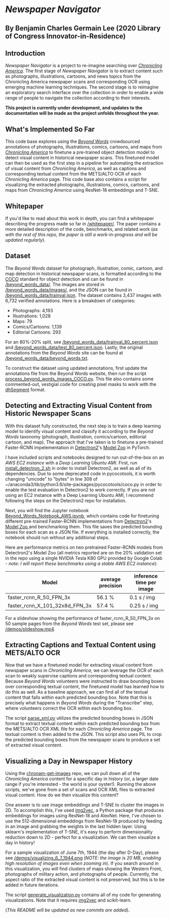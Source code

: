 # *Newspaper Navigator*

## By Benjamin Charles Germain Lee (2020 Library of Congress Innovator-in-Residence)

## Introduction

*Newspaper Navigator* is a project to re-imagine searching over <a href="https://chroniclingamerica.loc.gov/">*Chronicling America*</a>. The first stage of *Newspaper Navigator* is to extract content such as photographs, illustrations, cartoons, and news topics from the Chronicling America newspaper scans and corresponding OCR using emerging machine learning techniques. The second stage is to reimagine an exploratory search interface over the collection in order to enable a wide range of people to navigate the collection according to their interests.

**This project is currently under development, and updates to the documentation will be made as the project unfolds throughout the year.**


## What's Implemented So Far
This code base explores using the <a href="http://beyondwords.labs.loc.gov/#/">*Beyond Words*</a> crowdsourced annotations of photographs, illustrations, comics, cartoons, and maps from <a href="https://chroniclingamerica.loc.gov/">*Chronicling America*</a> to finetune a pre-trained object detection model to detect visual content in historical newspaper scans. This finetuned model can then be used as the first step in a pipeline for automating the extraction of visual content from *Chronicling America*, as well as captions and corresponding textual content from the METS/ALTO OCR of each *Chronicling America* page. This code base also contains a script for visualizing the extracted photographs, illustrations, comics, cartoons, and maps from *Chronicling America* using ResNet-18 embeddings and T-SNE.

## Whitepaper

If you'd like to read about this work in depth, you can find a whitepaper describing the progress made so far in <a href="https://github.com/bcglee/beyond_words/tree/master/whitepaper">/whitepaper/</a>. The paper contains a more detailed description of the code, benchmarks, and related work (*as with the rest of this repo, the paper is still a work-in-progress and will be updated regularly*).

## Dataset

The *Beyond Words* dataset for photograph, illustration, comic, cartoon, and map detection in historical newspaper scans, is formatted according to the <a href="http://cocodataset.org/#format-data">COCO</a> standard for object detection and can be found in <a href="https://github.com/bcglee/beyond_words/tree/master/beyond_words_data">/beyond_words_data/</a>. The images are stored in <a href="https://github.com/bcglee/beyond_words/tree/master/beyond_words_data/images">/beyond_words_data/images/</a>, and the JSON can be found in <a href="https://github.com/bcglee/beyond_words/blob/master/beyond_words_data/trainval.json">/beyond_words_data/trainval.json</a>.   The dataset contains 3,437 images with 6,732 verified annotations.  Here is a breakdown of categories:

* Photographs: 4,193
* Illustrations: 1,028
* Maps: 79
* Comics/Cartoons: 1,139
* Editorial Cartoons: 293


For an 80\%-20\% split, see <a href="https://github.com/bcglee/beyond_words/blob/master/beyond_words_data/trainval_80_percent.json">/beyond_words_data/trainval_80_percent.json</a> and <a href="https://github.com/bcglee/beyond_words/blob/master/beyond_words_data/test_80_percent.json">/beyond_words_data/test_80_percent.json</a>.  Lastly, the original annotations from the *Beyond Words* site can be found at <a href="https://github.com/bcglee/beyond_words/blob/master/beyond_words_data/beyond_words.txt">/beyond_words_data/beyond_words.txt</a>.

To construct the dataset using updated annotations, first update the annotations file from the Beyond Words website, then run the script <a href="https://github.com/bcglee/beyond_words/blob/master/process_beyond_words_images_COCO.py">process_beyond_words_images_COCO.py</a>.  This file also contains some commented-out, vestigial code for creating pixel masks to work with the <a href="https://dhsegment.readthedocs.io/en/latest/start/demo.html">dhSegment</a> format.

## Detecting and Extracting Visual Content from Historic Newspaper Scans

With this dataset fully constructed, the next step is to train a deep learning model to identify visual content and classify it according to the *Beyond Words* taxonomy (photograph, illustration, comics/cartoon, editorial cartoon, and map).  The approach that I've taken is to finetune a pre-trained Faster-RCNN impelementation in <a href="https://github.com/facebookresearch/detectron2">Detectron2</a>'s <a href="https://github.com/facebookresearch/detectron2/blob/master/MODEL_ZOO.md">Model Zoo</a> in PyTorch.  

I have included scripts and notebooks designed to run out-of-the-box on an *AWS EC2 instance* with a *Deep Learning Ubuntu AMI*.  First, run <a href="https://github.com/bcglee/beyond_words/blob/master/install-scripts/install_detectron_2.sh">install_detectron_2.sh</a> in order to install Detectron2, as well as all of its dependencies. Due to some deprecated code in pycocotools, it is worth changing "unicode" to "bytes" in line 308 of ~/anaconda3/lib/python3.6/site-packages/pycocotools/coco.py in order to enable the test evaluation in Detectron2 to work correctly. If you are not using an EC2 instance with a Deep Learning Ubuntu AMI, I recommend following the steps on the Detectron2 repo for installation.

Next, you will find the Jupyter notebook <a href="https://github.com/bcglee/beyond_words/blob/master/notebooks/train_model.ipynb">Beyond_Words_Notebook_AWS.ipynb</a>, which contains code for finetuning different pre-trained Faster-RCNN implementations from <a href="https://github.com/facebookresearch/detectron2">Detectron2</a>'s <a href="https://github.com/facebookresearch/detectron2/blob/master/MODEL_ZOO.md">Model Zoo </a> and benchmarking them. This file saves the predicted bounding boxes for each scan as a JSON file. If everything is installed correctly, the notebook should run without any additional steps.

Here are performance metrics on two pretrained Faster-RCNN models from Detectron2's Model Zoo (all metrics reported are on the 20\% validation set in the repo using a single NVIDIA Tesla K80 GPU provided by Google Colab - *note:  I will report these benchmarks using a stable AWS EC2 instance*):

| Model | average precision | inference time per image |
| ----- | ----------------- | ------------------------ |
|faster\_rcnn\_R\_50\_FPN\_3x | 56.1 \% | 0.1 s / img|
| faster\_rcnn\_X\_101\_32x8d\_FPN\_3x | 57.4 \% | 0.25 s / img |

For a slideshow showing the performance of faster\_rcnn\_R\_50\_FPN\_3x on 50 sample pages from the *Beyond Words* test set, please see <a href="https://github.com/bcglee/beyond_words/blob/master/demos/slideshow.mp4">/demos/slideshow.mp4</a>.

## Extracting Captions and Textual Content using METS/ALTO OCR

Now that we have a finetuned model for extracting visual content from newspaper scans in *Chronicling America*, we can leverage the OCR of each scan to weakly supervise captions and corresponding textual content. Because *Beyond Words* volunteers were instructed to draw bounding boxes over corresponding textual content, the finetuned model has learned how to do this as well.  As a baseline approach, we can find all of the textual content that falls within each predicted bounding box. Note that this is precisely what happens in *Beyond Words* during the "Transcribe" step, where volunteers correct the OCR within each bounding box.  

The script <a href="https://github.com/bcglee/beyond_words/blob/master/parse_xml.py">parse_xml.py</a> utilizes the predicted bounding boxes in JSON format to extract textual content within each predicted bounding box from the METS/ALTO OCR XML file for each *Chronicling America* page.  The textual content is then added to the JSON. This script also uses PIL to crop the predicted bounding boxes from the newspaper scans to produce a set of extracted visual content.

## Visualizing a Day in Newspaper History

Using the <a href="https://github.com/bcglee/chronam-get-images">chronam-get-images</a> repo, we can pull down all of the *Chronicling America* content for a specific day in history (or, a larger date range if you're interested - the world is your oyster!).  Running the above scripts, we've gone from a set of scans and OCR XML files to extracted visual content. How do we then visualize this content?

One answer is to use image embeddings and T-SNE to cluster the images in 2D.  To accomplish this, I've used <a href="https://github.com/christiansafka/img2vec">img2vec</a>, a Python package that produces embeddings for images using ResNet-18 and AlexNet.  Here, I've chosen to use the 512-dimensional embeddings from ResNet-18 produced by feeding in an image and grabbing the weights in the last hidden layer.  Using sklearn's implementation of T-SNE, it's easy to perform dimensionality reduction down to 2D - perfect for a visualization. We can then visualize a day in history!

For a sample visualization of June 7th, 1944 (the day after D-Day), please see <a href="https://github.com/bcglee/beyond_words/blob/master/demos/visualizing_6_7_1944.png">/demos/visualizing_6_7_1944.png</a> (*NOTE: the image is 20 MB, enabling high resolution of images even when zooming in*).  If you search around in this visualization, you will find clusters of maps showing the Western Front, photographs of military action, and photographs of people.  Currently, the aspect ratio of the extracted visual content is not preserved, but this is to be added in future iterations.


The script <a href="https://github.com/bcglee/beyond_words/blob/master/generate_visualization.py">generate_visualization.py</a> contains all of my code for generating visualizations.  Note that it requires <a href="https://github.com/christiansafka/img2vec">img2vec</a> and scikit-learn.


(*This README will be updated as new commits are added*).
